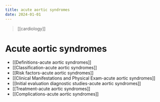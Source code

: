 ```yaml
---
title: acute aortic syndromes
date: 2024-01-01
---
```


> [[cardiology]]

# Acute aortic syndromes

- [[Definitions-acute aortic syndromes]]
- [[Classification-acute aortic syndromes]]
- [[Risk factors-acute aortic syndromes]]
- [[Clinical Manifestations and Physical Exam-acute aortic syndromes]]
- [[Initial evaluation  diagnostic studies-acute aortic syndromes]]
- [[Treatment-acute aortic syndromes]]
- [[Complications-acute aortic syndromes]]
